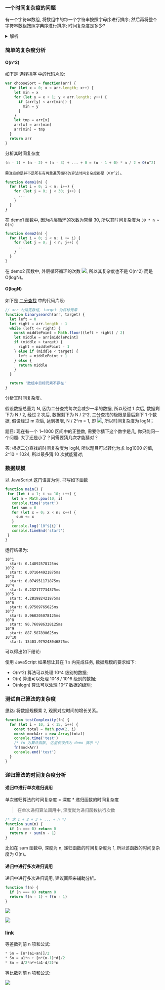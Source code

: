 ### 一个时间复杂度的问题

有一个字符串数组, 将数组中的每一个字符串按照字母序进行排序; 然后再将整个字符串数组按照字典序进行排序; 时间复杂度是多少?

<details>
  <summary>解析</summary>

假设数组中最长的字符串长度为 s, 有 n 个字符串。

对每一个字符串按照字母序进行排序: `n * slogs`
对整个字符串数组按照字典序进行排序: `s * nlogn` (比如比较 'abc' 和 'abd' 两个字符串的顺序, 需要比较到第 s 位字母, 所以需要乘上 3。)

> 排序默认为 O(nlogn) 的复杂度

</details>

### 简单的复杂度分析

#### O(n^2)

如下是 [选择排序](./排序算法/选择排序.md) 中的代码片段:

```js
var chooseSort = function(arr) {
  for (let x = 0; x < arr.length; x++) {
    let min = x
    for (let y = x + 1; y < arr.length; y++) {
      if (arr[y] < arr[min]) {
        min = y
      }
    }
    let tmp = arr[x]
    arr[x] = arr[min]
    arr[min] = tmp
  }
  return arr
}
```

分析其时间复杂度

```js
(n - 1) + (n - 2) + (n - 3) + ... + 0 = (n - 1 + 0) * n / 2 ≈ O(n^2)
```

`需注意的是并不是所有有两重遍历循环的算法时间复杂度都是 O(n^2)`。

```js
function demo1(n) {
  for (let i = 0; i < n; i++) {
    for (let j = 0; j < 30; j++) {
      ...
    }
  }
}
```

在 demo1 函数中, 因为内层循环的次数为常量 30, 所以其时间复杂度为 `30 * n ≈ O(n)`

```js
function demo2(n) {
  for (let i = 0; i < n; i += i) {
    for (let j = 0; j < n; j++) {
      ...
    }
  }
}
```

在 demo2 函数中, 外层循环循环的次数 ![](http://with.muyunyun.cn/b4705e227e4b5c5616b7eb81cfe082cb.jpg), 所以其复杂度也不是 O(n^2) 而是 O(logN)。

#### O(logN)

如下是 [二分查找](./二分查找.md) 中的代码片段:

```js
// arr 为指定数组, target 为目标元素
function binarysearch(arr, target) {
  let left = 0
  let right = arr.length - 1
  while (left <= right) {
    const middlePoint = Math.floor((left + right) / 2)
    let middle = arr[middlePoint]
    if (middle > target) {
      right = middlePoint - 1
    } else if (middle < target) {
      left = middlePoint + 1
    } else {
      return middle
    }
  }

  return '数组中目标元素不存在'
}
```

分析其时间复杂度。

假设数据总量为 N, 因为二分查找每次会减少一半的数据,
所以经过 1 次后, 数据剩下为 N / 2,
经过 2 次后, 数据剩下为 N / 2^2,
二分查找的极限是最后剩下 1 个数据, 假设经过 m 次后, 达到极限, N / 2^m = 1, 即 ![](http://with.muyunyun.cn/894f6426601047921de80c181e3656c2.jpg), 所以时间复杂度为 logN；

题目: 现在有一个 1~1000 区间中的正整数, 需要你猜下这个数字是几, 你只能问一个问题: 大了还是小了？问需要猜几次才能猜对？

答: 根据二分查找的时间复杂度为 logN, 所以题目可以转化为求 log1000 的值, 2^10 = 1024, 所以最多猜 10 次就能猜对;

### 数据规模

以 JavaScript 这门语言为例, 书写如下函数

```js
function main() {
 for (let i = 1; i <= 10; i++) {
   let n = Math.pow(10, i)
   console.time('start')
   let sum = 0
   for (let x = 0; x < n; x++) {
     sum += x
   }
   console.log(`10^${i}`)
   console.timeEnd('start')
 }
}
```

运行结果为:

```
10^1
  start: 0.14892578125ms
10^2
  start: 0.071044921875ms
10^3
  start: 0.074951171875ms
10^4
  start: 0.232177734375ms
10^5
  start: 4.281982421875ms
10^6
  start: 0.97509765625ms
10^7
  start: 8.960205078125ms
10^8
  start: 90.760986328125ms
10^9
  start: 887.587890625ms
10^10
  start: 13403.979248046875ms
```

可以得出如下结论:

使用 JavaScript 如果想让其在 1 s 内完成任务, 数据规模的要求如下:

* O(n^2) 算法可以处理 10^4 级别的数据;
* O(n) 算法可以处理 10^8 / 10^9 级别的数据;
* O(nlogn) 算法可以处理 10^7 数据的级别;

### 测试自己算法的复杂度

思路: 将数据规模乘 2, 观察对应时间的增长关系。

```js
function testComplexity(fn) {
  for (let i = 10, i < 15, i++) {
    const total = Math.pow(2, i)
    const mockArr = new Array(total)
    console.time('test')
    /* fn 为算法函数, 这里仅仅作为 demo 演示 */
    fn(mockArr)
    console.end('test')
  }
}
```

### 递归算法的时间复杂度分析

#### 递归中进行单次递归调用

单次递归算法的时间复杂度 = 深度 * 递归函数的时间复杂度

> 在单次递归算法调用中, 深度就为递归函数执行次数

```js
/* 求 1 + 2 + 3 + ... + n */
function sum(n) {
  if (n === 0) return 0
  return n + sum(n - 1)
}
```

比如在 sum 函数中, 深度为 n, 递归函数的时间复杂度为 1, 所以该函数的时间复杂度为 O(n)。

#### 递归中进行多次递归调用

递归中进行多次递归调用, 建议画图来辅助分析。

```js
function f(n) {
  if (n === 0) return 0
  return f(n - 1) + f(n - 1)
}
```

![](http://with.muyunyun.cn/5a60c47aeae5a5750c0146555584894a.jpg)

![](http://with.muyunyun.cn/8290ad6f0cb7df00b2862c1d7996e54c.jpg)

### link

等差数列前 n 项和公式:

```js
* Sn = [n*(a1+an)]/2
* Sn = a1*n + [n*(n-1)*d]/2
* Sn = d/2*n²+(a1-d/2)*n
```

等比数列前 n 项和公式:

![](http://with.muyunyun.cn/0a2db22818ecc056aa95e6ab75c8c903.jpg)
